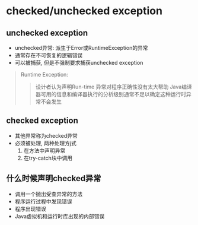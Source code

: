 # checked/unchecked exception

## unchecked exception

- unchecked异常: 派生于Error或RuntimeException的异常
- 通常存在不可恢复的逻辑错误
- 可以被捕获, 但是不强制要求捕获unchecked exception

> Runtime Exception: 
>> 设计者认为声明Run-time 异常对程序正确性没有太大帮助
>> Java编译器可用的信息和编译器执行的分析级别通常不足以确定这种运行时异常不会发生

## checked exception

- 其他异常称为checked异常
- 必须被处理, 两种处理方j式
  1. 在方法中声明异常
  2. 在try-catch块中调用
  
## 什么时候声明checked异常

- 调用一个抛出受查异常的方法
- 程序运行过程中发现错误
- 程序出现错误
- Java虚拟机和运行时库出现的内部错误

